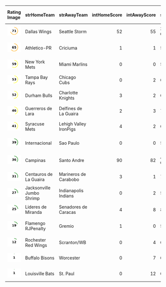 | Rating Image                                                                                                                           | strHomeTeam               | strAwayTeam            |   intHomeScore |   intAwayScore | strStatus      | Sport Image                                                                                                          | strLeague             | TV Listing Link                                                                 |
|:---------------------------------------------------------------------------------------------------------------------------------------|:--------------------------|:-----------------------|---------------:|---------------:|:---------------|:---------------------------------------------------------------------------------------------------------------------|:----------------------|:--------------------------------------------------------------------------------|
| <img src="https://raw.githubusercontent.com/BlakeDuncan25/Donut-SVG-Ratings/bac4e4a278175106499642192132b1786a9aec38/71.svg" alt="71"> | Dallas Wings              | Seattle Storm          |             52 |             55 | 3rd Quarter 5  | <img src="https://raw.githubusercontent.com/BlakeDuncan25/Donut-SVG-Ratings/master/basketball.png" alt="Basketball"> | WNBA                  | <a href="https://www.wnba.com/schedule?season=2024&month=all">WNBA Schedule</a> |
| <img src="https://raw.githubusercontent.com/BlakeDuncan25/Donut-SVG-Ratings/bac4e4a278175106499642192132b1786a9aec38/65.svg" alt="65"> | Athletico-PR              | Criciuma               |              1 |              1 | 54             | <img src="https://raw.githubusercontent.com/BlakeDuncan25/Donut-SVG-Ratings/master/soccer.png" alt="Soccer">         | Serie A               | <a href="https://www.livesoccertv.com/schedules/">Live Soccer TV</a>            |
| <img src="https://raw.githubusercontent.com/BlakeDuncan25/Donut-SVG-Ratings/bac4e4a278175106499642192132b1786a9aec38/59.svg" alt="59"> | New York Mets             | Miami Marlins          |              0 |              0 | 5th Inning     | <img src="https://raw.githubusercontent.com/BlakeDuncan25/Donut-SVG-Ratings/master/baseball.png" alt="Baseball">     | MLB                   | <a href="https://www.mlb.com/schedule">MLB Schedule</a>                         |
| <img src="https://raw.githubusercontent.com/BlakeDuncan25/Donut-SVG-Ratings/bac4e4a278175106499642192132b1786a9aec38/53.svg" alt="53"> | Tampa Bay Rays            | Chicago Cubs           |              0 |              2 | 6th Inning     | <img src="https://raw.githubusercontent.com/BlakeDuncan25/Donut-SVG-Ratings/master/baseball.png" alt="Baseball">     | MLB                   | <a href="https://www.mlb.com/schedule">MLB Schedule</a>                         |
| <img src="https://raw.githubusercontent.com/BlakeDuncan25/Donut-SVG-Ratings/bac4e4a278175106499642192132b1786a9aec38/52.svg" alt="52"> | Durham Bulls              | Charlotte Knights      |              3 |              2 | 6th Inning     | <img src="https://raw.githubusercontent.com/BlakeDuncan25/Donut-SVG-Ratings/master/baseball.png" alt="Baseball">     | IL - First stage      | <a href="http://milb.tv/">MiLB.TV</a>                                           |
| <img src="https://raw.githubusercontent.com/BlakeDuncan25/Donut-SVG-Ratings/bac4e4a278175106499642192132b1786a9aec38/46.svg" alt="46"> | Guerreros de Lara         | Delfines de La Guaira  |              2 |              3 | 7th Inning     | <img src="https://raw.githubusercontent.com/BlakeDuncan25/Donut-SVG-Ratings/master/baseball.png" alt="Baseball">     | LMBP                  | <a href="https://www.youtube.com/@LMBPVE/streams">YouTube</a>                   |
| <img src="https://raw.githubusercontent.com/BlakeDuncan25/Donut-SVG-Ratings/bac4e4a278175106499642192132b1786a9aec38/41.svg" alt="41"> | Syracuse Mets             | Lehigh Valley IronPigs |              4 |              2 | 6th Inning     | <img src="https://raw.githubusercontent.com/BlakeDuncan25/Donut-SVG-Ratings/master/baseball.png" alt="Baseball">     | IL - First stage      | <a href="http://milb.tv/">MiLB.TV</a>                                           |
| <img src="https://raw.githubusercontent.com/BlakeDuncan25/Donut-SVG-Ratings/bac4e4a278175106499642192132b1786a9aec38/39.svg" alt="39"> | Internacional             | Sao Paulo              |              0 |              0 | 51             | <img src="https://raw.githubusercontent.com/BlakeDuncan25/Donut-SVG-Ratings/master/soccer.png" alt="Soccer">         | Serie A               | <a href="https://www.livesoccertv.com/schedules/">Live Soccer TV</a>            |
| <img src="https://raw.githubusercontent.com/BlakeDuncan25/Donut-SVG-Ratings/bac4e4a278175106499642192132b1786a9aec38/36.svg" alt="36"> | Campinas                  | Santo Andre            |             90 |             82 | 4th Quarter 10 | <img src="https://raw.githubusercontent.com/BlakeDuncan25/Donut-SVG-Ratings/master/basketball.png" alt="Basketball"> | LBF Women - Play Offs | <a href="https://www.youtube.com/@LiveBasketballBR/streams">YouTube</a>         |
| <img src="https://raw.githubusercontent.com/BlakeDuncan25/Donut-SVG-Ratings/bac4e4a278175106499642192132b1786a9aec38/31.svg" alt="31"> | Centauros de La Guaira    | Marineros de Carabobo  |              3 |              1 | 7th Inning     | <img src="https://raw.githubusercontent.com/BlakeDuncan25/Donut-SVG-Ratings/master/baseball.png" alt="Baseball">     | LMBP                  | <a href="https://www.youtube.com/@LMBPVE/streams">YouTube</a>                   |
| <img src="https://raw.githubusercontent.com/BlakeDuncan25/Donut-SVG-Ratings/bac4e4a278175106499642192132b1786a9aec38/27.svg" alt="27"> | Jacksonville Jumbo Shrimp | Indianapolis Indians   |              0 |              2 | 5th Inning     | <img src="https://raw.githubusercontent.com/BlakeDuncan25/Donut-SVG-Ratings/master/baseball.png" alt="Baseball">     | IL - First stage      | <a href="http://milb.tv/">MiLB.TV</a>                                           |
| <img src="https://raw.githubusercontent.com/BlakeDuncan25/Donut-SVG-Ratings/bac4e4a278175106499642192132b1786a9aec38/25.svg" alt="25"> | Lideres de Miranda        | Senadores de Caracas   |              4 |              8 | 8th Inning     | <img src="https://raw.githubusercontent.com/BlakeDuncan25/Donut-SVG-Ratings/master/baseball.png" alt="Baseball">     | LMBP                  | <a href="https://www.youtube.com/@LMBPVE/streams">YouTube</a>                   |
| <img src="https://raw.githubusercontent.com/BlakeDuncan25/Donut-SVG-Ratings/bac4e4a278175106499642192132b1786a9aec38/19.svg" alt="19"> | Flamengo RJPenalty        | Gremio                 |              1 |              0 | 52             | <img src="https://raw.githubusercontent.com/BlakeDuncan25/Donut-SVG-Ratings/master/soccer.png" alt="Soccer">         | Serie A               | <a href="https://www.livesoccertv.com/schedules/">Live Soccer TV</a>            |
| <img src="https://raw.githubusercontent.com/BlakeDuncan25/Donut-SVG-Ratings/bac4e4a278175106499642192132b1786a9aec38/12.svg" alt="12"> | Rochester Red Wings       | Scranton/WB            |              0 |              4 | 6th Inning     | <img src="https://raw.githubusercontent.com/BlakeDuncan25/Donut-SVG-Ratings/master/baseball.png" alt="Baseball">     | IL - First stage      | <a href="http://milb.tv/">MiLB.TV</a>                                           |
| <img src="https://raw.githubusercontent.com/BlakeDuncan25/Donut-SVG-Ratings/bac4e4a278175106499642192132b1786a9aec38/1.svg" alt="1">   | Buffalo Bisons            | Worcester              |              0 |              7 | 6th Inning     | <img src="https://raw.githubusercontent.com/BlakeDuncan25/Donut-SVG-Ratings/master/baseball.png" alt="Baseball">     | IL - First stage      | <a href="http://milb.tv/">MiLB.TV</a>                                           |
| <img src="https://raw.githubusercontent.com/BlakeDuncan25/Donut-SVG-Ratings/bac4e4a278175106499642192132b1786a9aec38/1.svg" alt="1">   | Louisville Bats           | St. Paul               |              0 |             12 | 6th Inning     | <img src="https://raw.githubusercontent.com/BlakeDuncan25/Donut-SVG-Ratings/master/baseball.png" alt="Baseball">     | IL - First stage      | <a href="http://milb.tv/">MiLB.TV</a>                                           |